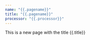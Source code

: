 ```yaml
---
name: "{{.pagename}}"
title: "{{.pagename}}"
processor: "{{.processor}}"
---
```

This is a new page with the title {{.title}}